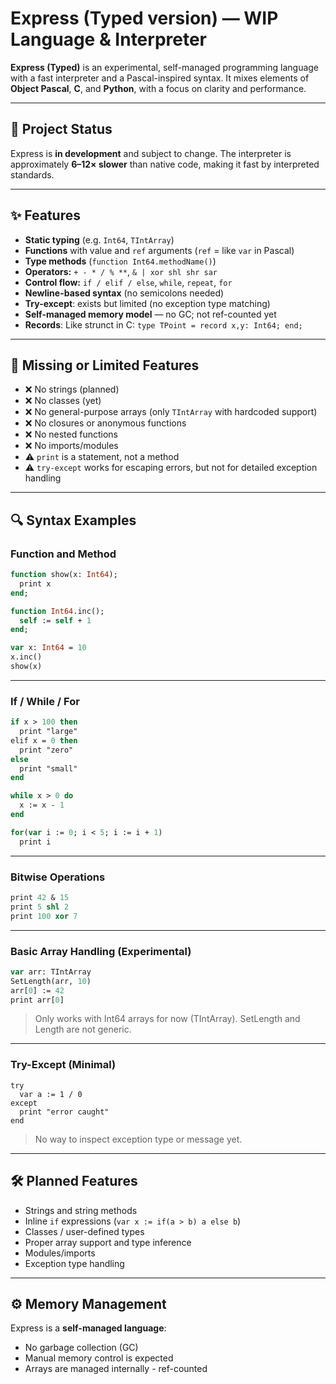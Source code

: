 # Express (Typed version) — WIP Language & Interpreter

**Express (Typed)** is an experimental, self-managed programming language with a fast interpreter and a Pascal-inspired syntax. 
It mixes elements of **Object Pascal**, **C**, and **Python**, with a focus on clarity and performance.

---

## 🚧 Project Status

Express is **in development** and subject to change. The interpreter is approximately **6–12× slower** than native code, 
making it fast by interpreted standards.

---

## ✨ Features

- **Static typing** (e.g. `Int64`, `TIntArray`)
- **Functions** with value and `ref` arguments (`ref` = like `var` in Pascal)
- **Type methods** (`function Int64.methodName()`)
- **Operators:** `+ - * / % **`, `& | xor shl shr sar`
- **Control flow:** `if / elif / else`, `while`, `repeat`, `for`
- **Newline-based syntax** (no semicolons needed)
- **Try-except**: exists but limited (no exception type matching)
- **Self-managed memory model** — no GC; not ref-counted yet
- **Records**: Like strunct in C: `type TPoint = record x,y: Int64; end;`

---

## 🔴 Missing or Limited Features

- ❌ No strings (planned)
- ❌ No classes (yet)
- ❌ No general-purpose arrays (only `TIntArray` with hardcoded support)
- ❌ No closures or anonymous functions
- ❌ No nested functions
- ❌ No imports/modules
- ⚠️ `print` is a statement, not a method
- ⚠️ `try-except` works for escaping errors, but not for detailed exception handling

---

## 🔍 Syntax Examples

### Function and Method

```pascal
function show(x: Int64);
  print x
end;

function Int64.inc();
  self := self + 1
end;

var x: Int64 = 10
x.inc()
show(x)
```

---

### If / While / For

```pascal
if x > 100 then
  print "large"
elif x = 0 then
  print "zero"
else
  print "small"
end

while x > 0 do
  x := x - 1
end

for(var i := 0; i < 5; i := i + 1)
  print i
```

---

### Bitwise Operations

```Pascal
print 42 & 15
print 5 shl 2
print 100 xor 7
```

---

### Basic Array Handling (Experimental)

```Pascal
var arr: TIntArray
SetLength(arr, 10)
arr[0] := 42
print arr[0]
```
> Only works with Int64 arrays for now (TIntArray). SetLength and Length are not generic.


---

### Try-Except (Minimal)

```
try
  var a := 1 / 0
except
  print "error caught"
end
```
> No way to inspect exception type or message yet.


---

## 🛠 Planned Features

- Strings and string methods
- Inline `if` expressions (`var x := if(a > b) a else b`)
- Classes / user-defined types
- Proper array support and type inference
- Modules/imports
- Exception type handling

---

## ⚙ Memory Management

Express is a **self-managed language**:

- No garbage collection (GC)
- Manual memory control is expected
- Arrays are managed internally - ref-counted




